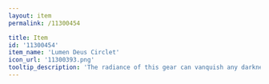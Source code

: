 ```yaml
---
layout: item
permalink: /11300454

title: Item
id: '11300454'
item_name: 'Lumen Deus Circlet'
icon_url: '11300393.png'
tooltip_description: 'The radiance of this gear can vanquish any darkness. Legend says it was left behind by beings of pure light.'
---
```

